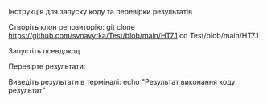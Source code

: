 Інструкція для запуску коду та перевірки результатів

Створіть клон репозиторію:
git clone https://github.com/svnavytka/Test/blob/main/HT7.1
cd Test/blob/main/HT7.1

Запустіть псевдокод

Перевірте результати:

Виведіть результати в терміналі:
echo "Результат виконання коду: результат"

